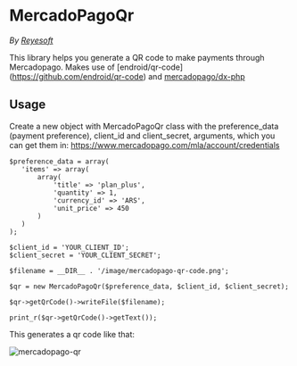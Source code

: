 # MercadoPagoQr

*By [Reyesoft](http://reyesoft.com/)*

This library helps you generate a QR code to make payments through Mercadopago. Makes use of [endroid/qr-code]
(https://github.com/endroid/qr-code) and [mercadopago/dx-php](https://github.com/mercadopago/dx-php)

## Usage

Create a new object with MercadoPagoQr class with the preference_data (payment preference), client_id and client_secret,
arguments, which you can get them in: https://www.mercadopago.com/mla/account/credentials

```<?php
$preference_data = array(
   'items' => array(
       array(
           'title' => 'plan_plus',
           'quantity' => 1,
           'currency_id' => 'ARS',
           'unit_price' => 450
       )
   )
);

$client_id = 'YOUR_CLIENT_ID';
$client_secret = 'YOUR_CLIENT_SECRET';

$filename = __DIR__ . '/image/mercadopago-qr-code.png';

$qr = new MercadoPagoQr($preference_data, $client_id, $client_secret);

$qr->getQrCode()->writeFile($filename);

print_r($qr->getQrCode()->getText());
```

This generates a qr code like that:

![mercadopago-qr](url "Mercadopago QR generated with MercadoPagoQr library")




